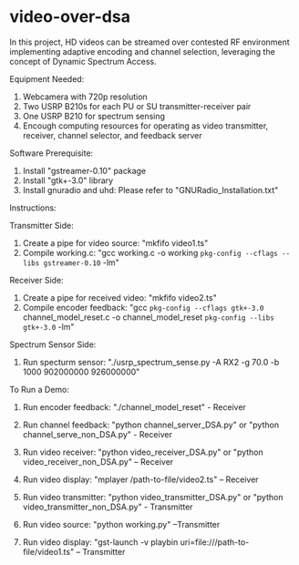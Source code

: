 # video-over-dsa
In this project, HD videos can be streamed over contested RF environment implementing adaptive encoding and channel selection, leveraging the concept of Dynamic Spectrum Access.

Equipment Needed:

1. Webcamera with 720p resolution
2. Two USRP B210s for each PU or SU transmitter-receiver pair 
3. One USRP B210 for spectrum sensing
4. Encough computing resources for operating as video transmitter, receiver, channel selector, and feedback server


Software Prerequisite:

1. Install "gstreamer-0.10" package
2. Install "gtk+-3.0" library
3. Install gnuradio and uhd: Please refer to "GNURadio_Installation.txt"

Instructions: 

Transmitter Side:
1. Create a pipe for video source: "mkfifo video1.ts"
2. Compile working.c: "gcc working.c -o working `pkg-config --cflags --libs gstreamer-0.10` -lm"

Receiver Side:
1. Create a pipe for received video: "mkfifo video2.ts"
2. Compile encoder feedback: "gcc `pkg-config --cflags gtk+-3.0` channel_model_reset.c -o channel_model_reset `pkg-config --libs gtk+-3.0` -lm"

Spectrum Sensor Side:
1. Run specturm sensor: "./usrp_spectrum_sense.py -A RX2 -g 70.0 -b 1000 902000000 926000000"


To Run a Demo:

1. Run encoder feedback: "./channel_model_reset" - Receiver

2.	Run channel feedback: "python channel_server_DSA.py" or "python channel_serve_non_DSA.py" - Receiver


3.	Run video receiver: "python video_receiver_DSA.py" or  "python video_receiver_non_DSA.py" – Receiver

4.	Run video display: "mplayer /path-to-file/video2.ts" – Receiver

5.	Run video transmitter: "python video_transmitter_DSA.py" or "python video_transmitter_non_DSA.py" - Transmitter

6.	Run video source: "python working.py" –Transmitter

7.	Run video display: "gst-launch -v playbin uri=file:///path-to-file/video1.ts" – Transmitter 
